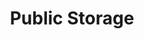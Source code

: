 ---
title: "Public Storage"
url: /vero-beach/public-storage-5th-street-southwest/
shop: storage rental
---